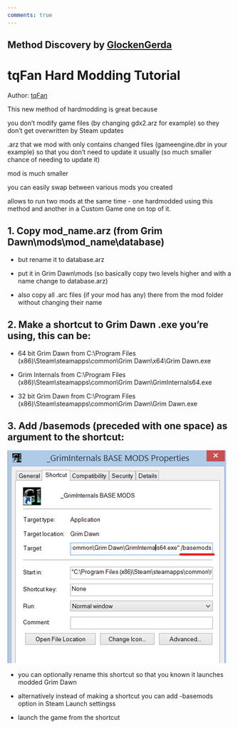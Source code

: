 ```yaml
---
comments: true
---
```


## Method Discovery by [GlockenGerda](https://forums.crateentertainment.com/u/glockengerda/summary)


# tqFan Hard Modding Tutorial
Author: [tqFan](https://forums.crateentertainment.com/u/tqFan)

This new method of hardmodding is great because

you don’t modify game files (by changing gdx2.arz for example) so they don’t get overwritten by Steam updates

.arz that we mod with only contains changed files (gameengine.dbr in your example) so that you don’t need to update it usually (so much smaller chance of needing to update it)

mod is much smaller

you can easily swap between various mods you created

allows to run two mods at the same time - one hardmodded using this method and another in a Custom Game one on top of it.

## 1. Copy mod_name.arz (from Grim Dawn\mods\mod_name\database)
- but rename it to database.arz

- put it in Grim Dawn\mods (so basically copy two levels higher and with a name change to database.arz)

- also copy all .arc files (if your mod has any) there from the mod folder without changing their name

## 2. Make a shortcut to Grim Dawn .exe you’re using, this can be:
- 64 bit Grim Dawn from C:\Program Files (x86)\Steam\steamapps\common\Grim Dawn\x64\Grim Dawn.exe

- Grim Internals from C:\Program Files (x86)\Steam\steamapps\common\Grim Dawn\GrimInternals64.exe

- 32 bit Grim Dawn from C:\Program Files (x86)\Steam\steamapps\common\Grim Dawn\Grim Dawn.exe

## 3. Add /basemods (preceded with one space) as argument to the shortcut:
![example 1](images/shortcutExample.png)

- you can optionally rename this shortcut so that you known it launches modded Grim Dawn

- alternatively instead of making a shortcut you can add -basemods option in Steam Launch settingss

- launch the game from the shortcut
